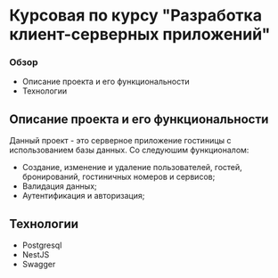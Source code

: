 # Курсовая по курсу "Разработка клиент-серверных приложений"
### Обзор
* Описание проекта и его функциональности
* Технологии

## Описание проекта и его функциональности
Данный проект - это серверное приложение гостиницы с использованием базы данных. Со следуюшим функционалом:
* Создание, изменение и удаление пользователей, гостей, бронирований, гостиничных номеров и сервисов;
* Валидация данных;
* Аутентификация и авторизация;

## Технологии
* Postgresql
* NestJS
* Swagger


